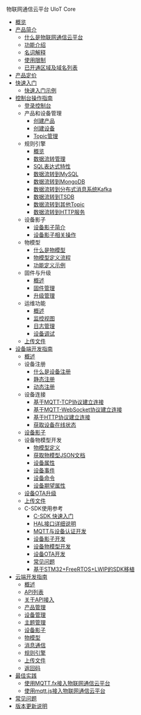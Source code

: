 <div class="sidebar_title icon__uiot">物联网通信云平台 UIoT Core</div>


* [概览](/uiot-core/README)
* [产品简介](/uiot-core/product_introduction/)
    * [什么是物联网通信云平台](/uiot-core/product_introduction/what_is_iotcore)
    * [功能介绍](/uiot-core/product_introduction/function_introduction)
    * [名词解释](/uiot-core/product_introduction/terms)
    * [使用限制](/uiot-core/product_introduction/limitation)
    * [已开通区域及域名列表](/uiot-core/product_introduction/available_region_url)
* [产品定价](/uiot-core/pricing)
* [快速入门](/uiot-core/quick_start/)
    * [快速入门示例](/uiot-core/quick_start/scenario_description)
* [控制台操作指南](/uiot-core/console_guide/)
    * [登录控制台](/uiot-core/console_guide/chek_in)
    * 产品和设备管理
        * [创建产品](/uiot-core/console_guide/product_device/create_products)
        * [创建设备](/uiot-core/console_guide/product_device/create_devcies)
        * [Topic管理](/uiot-core/console_guide/product_device/topic)
    * 规则引擎
        * [概览](/uiot-core/console_guide/ruleengine/what_is_ruleegngine)
        * [数据流转管理](/uiot-core/console_guide/ruleengine/data_forwarding)
        * [SQL表达式特性](/uiot-core/console_guide/ruleengine/sql_statements)
        * [数据流转到MySQL](/uiot-core/console_guide/ruleengine/forward_data_to_mysql)
        * [数据流转到MongoDB](/uiot-core/console_guide/ruleengine/forward_data_to_mongodb)
        * [数据流转到分布式消息系统Kafka](/uiot-core/console_guide/ruleengine/forward_data_to_kafka)
		* [数据流转到TSDB](/uiot-core/console_guide/ruleengine/forward_data_to_tsdb)
        * [数据流转到其他Topic](/uiot-core/console_guide/ruleengine/forward_data_to_topic)
        * [数据流转到HTTP服务](/uiot-core/console_guide/ruleengine/forward_data_to_http)
    * 设备影子
        * [设备影子简介](/uiot-core/console_guide/device_shadow/waht_is_deviceshadow)
        * [设备影子相关操作](/uiot-core/console_guide/device_shadow/operation_guide)
    * 物模型
        * [什么是物模型](/uiot-core/console_guide/thingmode/what_is_thingmode)
        * [物模型定义流程](/uiot-core/console_guide/thingmode/thingmode_guide)
        * [功能定义示例](/uiot-core/console_guide/thingmode/operation_example)
    * 固件与升级
        * [概述](/uiot-core/console_guide/ota/what_is_ota)
        * [固件管理](/uiot-core/console_guide/ota/firmware_management)
        * [升级管理](/uiot-core/console_guide/ota/firmware_update)
    * 运维功能
        * [概述](/uiot-core/console_guide/monitoring_maintenance/monitoring_maintenance_introduction)
        * [监控视图](/uiot-core/console_guide/monitoring_maintenance/monitor)
        * [日志管理](/uiot-core/console_guide/monitoring_maintenance/log)
        * [设备调试](/uiot-core/console_guide/monitoring_maintenance/online_debug)
    * [上传文件](/uiot-core/console_guide/uploadfile)
* [设备端开发指南](/uiot-core/device_develop_guide/)
    * [概述](/uiot-core/device_develop_guide/sdkdownload)
    * 设备注册
        * [什么是设备注册](/uiot-core/device_develop_guide/authenticate_devices/what_is_authenticate_devices)
        * [静态注册](/uiot-core/device_develop_guide/authenticate_devices/unique-certificate-per-device_authentication)
        * [动态注册](/uiot-core/device_develop_guide/authenticate_devices/unique-certificate-per-product_authentication)
    * 设备连接
        * [基于MQTT-TCP协议建立连接](/uiot-core/device_develop_guide/deviceconnect/mqttconnect)
        * [基于MQTT-WebSocket协议建立连接](/uiot-core/device_develop_guide/deviceconnect/websocketconnect)
        * [基于HTTP协议建立连接](/uiot-core/device_develop_guide/deviceconnect/httpconnect)
		* [获取设备在线状态](/uiot-core/device_develop_guide/deviceconnect/status)
    * [设备影子](/uiot-core/device_develop_guide/device_shadow)
    * 设备物模型开发
        * [物模型定义](/uiot-core/device_develop_guide/thingmode/what_is_thingmode)
        * [获取物模型JSON文档](/uiot-core/device_develop_guide/thingmode/get_json)
        * [设备属性](/uiot-core/device_develop_guide/thingmode/property)
        * [设备事件](/uiot-core/device_develop_guide/thingmode/event)
        * [设备命令](/uiot-core/device_develop_guide/thingmode/command)
        * [设备期望属性](/uiot-core/device_develop_guide/thingmode/desired)
    * [设备OTA升级](/uiot-core/device_develop_guide/ota)
    * [上传文件](/uiot-core/device_develop_guide/uploadfile)
    * C-SDK使用参考
        * [C-SDK 快速入门](/uiot-core/device_develop_guide/c_sdk_example/csdkquickstart)
        * [HAL接口详细说明](/uiot-core/device_develop_guide/c_sdk_example/halinterface)
        * [MQTT与设备认证开发](/uiot-core/device_develop_guide/c_sdk_example/mqttinterface)
        * [设备影子开发](/uiot-core/device_develop_guide/c_sdk_example/deviceshadowinterface)
        * [设备物模型开发](/uiot-core/device_develop_guide/c_sdk_example/thingmodelinterface)
        * [设备OTA开发](/uiot-core/device_develop_guide/c_sdk_example/otainterface)
        * [常见问题](/uiot-core/device_develop_guide/c_sdk_example/commonerror)
        * [基于STM32+FreeRTOS+LWIP的SDK移植](/uiot-core/device_develop_guide/c_sdk_example/stm32_freertos_lwip_portingguide)
* [云端开发指南](/uiot-core/api_guide/)
    * [概述](/uiot-core/api_guide/summary)
    * [API列表](/uiot-core/api_guide/api_list)
    * [关于API接入](/uiot-core/api_guide/api_guidehelp)
    * [产品管理](/uiot-core/api_guide/productmgmtapi)
    * [设备管理](/uiot-core/api_guide/devicemgmtapi)
    * [主题管理](/uiot-core/api_guide/topicmgmt)
    * [设备影子](/uiot-core/api_guide/deviceshadowmgmtapi)
    * [物模型](/uiot-core/api_guide/tingmodemgmtapi)
    * [消息通信](/uiot-core/api_guide/messagemgmtapi)
    * [规则引擎](/uiot-core/api_guide/ruleeneinmgmt)
    * [上传文件](/uiot-core/api_guide/uploadfile)
    * [返回码](/uiot-core/api_guide/retcode)
* [最佳实践](/uiot-core/best_practices/)
    * [使用MQTT.fx接入物联网通信云平台](/uiot-core/best_practices/connect_to_iotcore_using_mqtt.fx)
    * [使用mqtt.js接入物联网通信云平台](/uiot-core/best_practices/connect_to_iotcore_with_mqtt.js)
* [常见问题](/uiot-core/faq)
* [版本更新说明](/uiot-core/release_notes)
